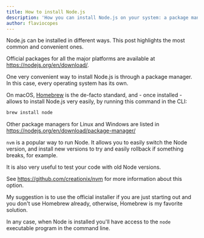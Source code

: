 ```yaml
---
title: How to install Node.js
description: 'How you can install Node.js on your system: a package manager, the official website installer or nvm'
author: flaviocopes
---
```


Node.js can be installed in different ways. This post highlights the most common and convenient ones.

Official packages for all the major platforms are available at <https://nodejs.org/en/download/>.

One very convenient way to install Node.js is through a package manager. In this case, every operating system has its own.

On macOS, [Homebrew](https://brew.sh/) is the de-facto standard, and - once installed - allows to install Node.js very easily, by running this command in the CLI:

```sh
brew install node
```

Other package managers for Linux and Windows are listed in <https://nodejs.org/en/download/package-manager/>

`nvm` is a popular way to run Node. It allows you to easily switch the Node version, and install new versions to try and easily rollback if something breaks, for example.

It is also very useful to test your code with old Node versions.

See <https://github.com/creationix/nvm> for more information about this option.

My suggestion is to use the official installer if you are just starting out and you don't use Homebrew already, otherwise, Homebrew is my favorite solution.

In any case, when Node is installed you'll have access to the `node` executable program in the command line.
